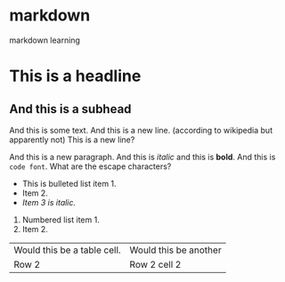 markdown
========

markdown learning

This is a headline
==================
And this is a subhead
---------------------
And this is some text.      And this is a new line. (according to wikipedia but apparently not)
This is a new line?

And this is a new paragraph. And this is *italic* and this is **bold**. And this is `code font`. What are the escape characters?
* This is bulleted list item 1.
* Item 2.
* *Item 3 is italic.*


1. Numbered list item 1.
2. Item 2.
<table>
<tr><td>Would this be a table cell.</td><td>Would this be another</td></tr>
<tr><td>Row 2</td><td>Row 2 cell 2</td></tr></table>
